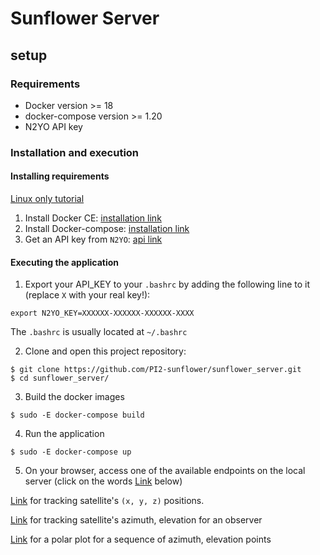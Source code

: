 # Sunflower Server

## setup

### Requirements

- Docker version >= 18
- docker-compose version >= 1.20
- N2YO API key

### Installation and execution

#### Installing requirements

<u>Linux only tutorial</u>

1) Install Docker CE: [installation link](https://docs.docker.com/install/#supported-platforms)
2) Install Docker-compose: [installation link](https://docs.docker.com/compose/install/#install-compose)
3) Get an API key from `N2YO`: [api link](https://www.n2yo.com/api/)

#### Executing the application

1) Export your API_KEY to your `.bashrc` by adding the following line to it (replace `X` with your real key!):

```
export N2YO_KEY=XXXXXX-XXXXXX-XXXXXX-XXXX
```

The `.bashrc` is usually located at `~/.bashrc`

2) Clone and open this project repository:

```
$ git clone https://github.com/PI2-sunflower/sunflower_server.git
$ cd sunflower_server/
```

3) Build the docker images

```
$ sudo -E docker-compose build
```

4) Run the application

```
$ sudo -E docker-compose up
```

5) On your browser, access one of the available endpoints on the local server (click on the words [Link]() below)

[Link](http://localhost:8000/api/track_eci/25544/2018/05/17/13/50/59/3/30) for tracking satellite's `(x, y, z)` positions.

[Link]( http://localhost:8000/api/track_azimuth_elevation/25544/-15.989620/-48.044411/500/2018/05/17/13/50/59/3/30) for tracking satellite's azimuth, elevation for an observer

[Link]( http://localhost:8000/plotter/plot_azimuth_elevation/25544/-15.989620/-48.044411/500/2018/05/17/13/50/59/1000/2) for a polar plot for a sequence of azimuth, elevation points
